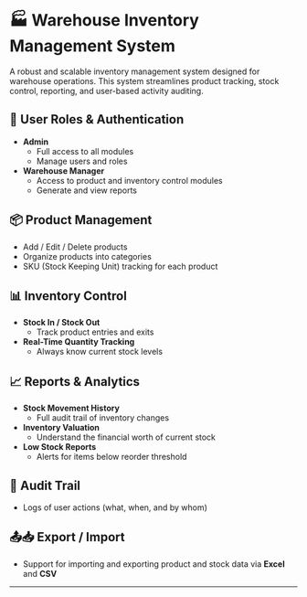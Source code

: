 # 🏭 Warehouse Inventory Management System

A robust and scalable inventory management system designed for warehouse operations. This system streamlines product tracking, stock control, reporting, and user-based activity auditing.

## 🔐 User Roles & Authentication

- **Admin**
  - Full access to all modules
  - Manage users and roles
- **Warehouse Manager**
  - Access to product and inventory control modules
  - Generate and view reports

## 📦 Product Management

- Add / Edit / Delete products
- Organize products into categories
- SKU (Stock Keeping Unit) tracking for each product

## 📊 Inventory Control

- **Stock In / Stock Out**
  - Track product entries and exits
- **Real-Time Quantity Tracking**
  - Always know current stock levels

## 📈 Reports & Analytics

- **Stock Movement History**
  - Full audit trail of inventory changes
- **Inventory Valuation**
  - Understand the financial worth of current stock
- **Low Stock Reports**
  - Alerts for items below reorder threshold

## 📝 Audit Trail

- Logs of user actions (what, when, and by whom)

## 📤📥 Export / Import

- Support for importing and exporting product and stock data via **Excel** and **CSV**

---

